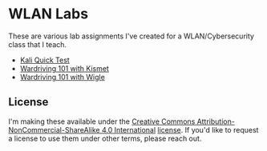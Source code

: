 # WLAN Labs

These are various lab assignments I've created for a WLAN/Cybersecurity class that I teach.

* [Kali Quick Test](kali-quick-test/README.md)
* [Wardriving 101 with Kismet](wardiving-101-kismet/README.md)
* [Wardriving 101 with Wigle](wardriving-101-wigle/README.md)

## License

I'm making these available under the [Creative Commons Attribution-NonCommercial-ShareAlike 4.0 International](https://creativecommons.org/licenses/by-nc-sa/4.0/) [license](LICENSE). If you'd like to request a license to use them under other terms, please reach out.
